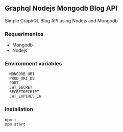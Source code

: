 ## Graphql Nodejs Mongodb Blog API

Simple GraphQL Blog API using Nodejs and Mongodb

### Requerimentos

- Mongodb
- Nodejs

### Environment variables

```
  MONGODB_URI
  PROD_URI_DB
  PORT
  JWT_SECRET
  SECRETDECRIPT
  JWT_EXPIRES_IN
```

### Installation

```
npm i
npm start
```
